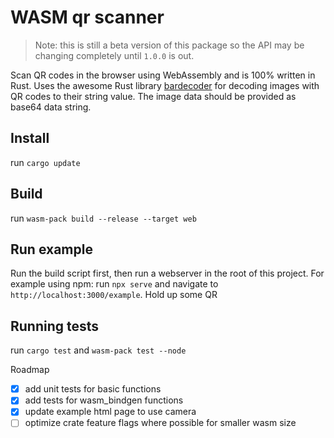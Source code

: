 # WASM qr scanner

> Note: this is still a beta version of this package so the API may be changing completely until `1.0.0` is out.

Scan QR codes in the browser using WebAssembly and is 100% written in Rust. Uses the awesome Rust library [bardecoder](https://github.com/piderman314/bardecoder) for decoding images with QR codes to their string value. The image data should be provided as base64 data string.

## Install
run `cargo update`

## Build
run `wasm-pack build --release --target web`

## Run example
Run the build script first, then run a webserver in the root of this project. For example using npm: run `npx serve` and navigate to `http://localhost:3000/example`. Hold up some QR

## Running tests
run `cargo test` and `wasm-pack test --node`

Roadmap
- [x] add unit tests for basic functions
- [x] add tests for wasm_bindgen functions
- [x] update example html page to use camera
- [ ] optimize crate feature flags where possible for smaller wasm size